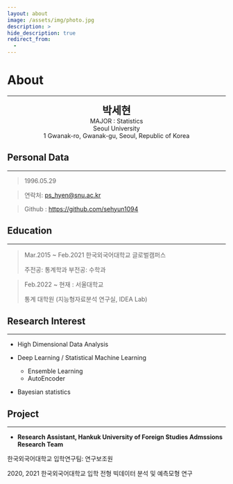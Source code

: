 ```yaml
---
layout: about
image: /assets/img/photo.jpg
description: >
hide_description: true
redirect_from:
  -
---
```



# About

<!--author-->

* * *
<center>
<span style=
"font-size:170%;
font-weight:bold">
박세현
</span>
</center>

<center>MAJOR : Statistics</center>

<center>Seoul University</center>

<center>1 Gwanak-ro, Gwanak-gu, Seoul, Republic of Korea</center>

## Personal Data
---
> 1996.05.29

> 연락처: ps_hyen@snu.ac.kr

> Github : <a href="https://github.com/sehyun1094">https://github.com/sehyun1094</a>


## Education
---
> Mar.2015 ~ Feb.2021 한국외국어대학교 글로벌캠퍼스
>
> 주전공: 통계학과
> 부전공: 수학과

> Feb.2022 ~ 현재 : 서울대학교
>
> 통계 대학원 (지능형자료분석 연구실, IDEA Lab)


## Research Interest
---

* High Dimensional Data Analysis 

* Deep Learning / Statistical Machine Learning
    + Ensemble Learning
    + AutoEncoder

* Bayesian statistics

## Project
---

* **Research Assistant, Hankuk University of Foreign Studies Admssions Research Team**

한국외국어대학교 입학연구팀: 연구보조원

2020, 2021 한국외국어대학교 입학 전형 빅데이터 분석 및 예측모형 연구

<!--
* **Anti Drone AI Robot using object detection**

SSD를 활용한 드론 탐지프로그램으로 라즈베리파이와 3D프린터를 이용해 만든 로봇이 드론을 인식하고 pan and tilt모터 체계를 이용하여 드론 트래킹

* **AI Mashroom Classificator App**

mobileNet을 이용한 classification으로 버섯을 구별해주는 인공지능 버섯 도감 어플로서 독버섯 채취 및 섭취 방지를 위한 어플

## Awards
---
<u><strong><a href="https://www.youtube.com/watch?v=-ofj2vTvH0Q/">**The 15th HANSUNG Engineering Competitive Exhibition[PM] 2019 </a></strong></u>

- BRONZE PRIZE, SPONSOR PRIZE

<u><strong><a href="https://www.youtube.com/watch?v=5rFu7Kv_DfY&t=362s">**HANSUNG UNIVERSICY C&C FESTIVAL[PM] 2020</a></strong></u>

- BRONZE PRIZE


<a herf="https://www.youtube.com/watch?v=Mn9Dx5xukcg&t=10s"><u><strong>**The 16th HANSUNG Engineering Competitive Exhibition[PM] 2020</strong></u></a>

- SILVER PRIZE , - BRONZE PRIZE

<a herf="https://www.youtube.com/watch?v=ah9MZQ0PjMI&t=60s"><u><strong>2020년 공개SW 개발자 대회(주최:과학기술정보통신부, 주관:정보통신산업진흥원) [PM] 2020</strong></u></a>

<a herf="https://blog.naver.com/khw11044/222152408161">BRONZE PRIZE</a>

## Work Experiences
---
-2020. 07 – 2020. 11 Visual Object Tracking Using Plenoptic Image Sequences,

Hansung Univ – ETRI

<a herf="https://github.com/khw11044/PlenOpticVot_Siamfc_2020">https://github.com/khw11044/PlenOpticVot_Siamfc_2020</a>


## Skills and Certification
---
-Language : Python, C/C++

-FrameWork: Pytorch, Tensorflow(Keras)

-Certification : CCNA, Internet of Things Knowledge Certification

## Patents
---
【발명의 영문명칭】: Image-based anti-drone detection device and metohd using deep learning model

【출원번호】: 10-2020-0080646

【출원인】: 김현우, 김태현, 제진명
-->